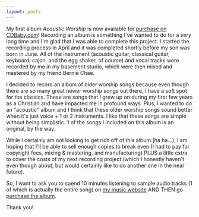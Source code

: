```yaml
---
layout: posts
---
```


My first album *Acoustic Worship* is now available for [purchase on CDBaby.com](https://www.cdbaby.com/cd/junhopark)! Recording an album is something I've wanted to do for a *very* long time and I'm glad that I was able to complete this project.  I started the recording process in April and it was completed shortly before my son was born in June.  All of the instrument (acoustic guitar, classical guitar, keyboard, cajon, and the egg shaker, of course) and vocal tracks were recorded by me in my basement studio, which were then mixed and mastered by my friend Bernie Chae.

I decided to record an album of older worship songs because even though there are so many great newer worship songs out there, I have a soft spot for the classics.  These are songs that I grew up on during my first few years as a Christian and have impacted me in profound ways.  Plus, I wanted to do an "acoustic" album and I think that these older worship songs sound better when it's just voice + 1 or 2 instruments.  I like that these songs are simple without being simplistic.  1 of the songs I included on this album is an original, by the way.

While I certainly am not looking to get rich off of this album (ha ha...), I am hoping that I'll be able to sell enough copies to break even (I had to pay for copyright fees, mixing & mastering, and manufacturing) PLUS a little extra to cover the costs of my next recording project (which I honestly haven't even though about, but would certainly like to do another one in the near future).

So, I want to ask you to spend 10 minutes listening to sample audio tracks (1 of which is actually the entire song) on [my music website](http://www.junhoparkmusic.com/#music) AND THEN go [purchase the album](https://www.cdbaby.com/cd/junhopark).

Thank you!

